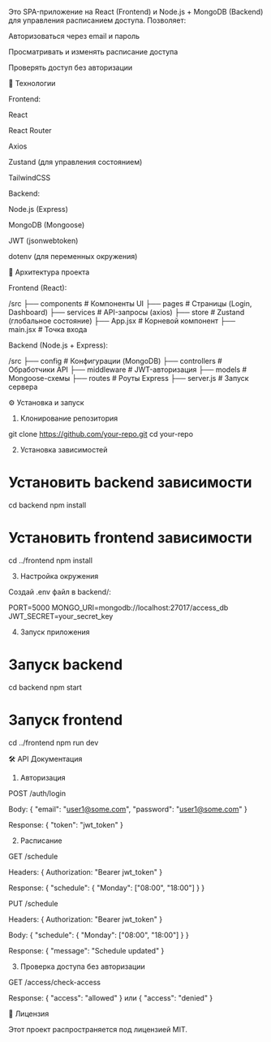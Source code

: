 Это SPA-приложение на React (Frontend) и Node.js + MongoDB (Backend) для управления расписанием доступа. Позволяет:

Авторизоваться через email и пароль

Просматривать и изменять расписание доступа

Проверять доступ без авторизации

🚀 Технологии

Frontend:

React

React Router

Axios

Zustand (для управления состоянием)

TailwindCSS

Backend:

Node.js (Express)

MongoDB (Mongoose)

JWT (jsonwebtoken)

dotenv (для переменных окружения)

📂 Архитектура проекта

Frontend (React):

/src
├── components # Компоненты UI
├── pages # Страницы (Login, Dashboard)
├── services # API-запросы (axios)
├── store # Zustand (глобальное состояние)
├── App.jsx # Корневой компонент
├── main.jsx # Точка входа

Backend (Node.js + Express):

/src
├── config # Конфигурации (MongoDB)
├── controllers # Обработчики API
├── middleware # JWT-авторизация
├── models # Mongoose-схемы
├── routes # Роуты Express
├── server.js # Запуск сервера

⚙️ Установка и запуск

1. Клонирование репозитория

git clone https://github.com/your-repo.git
cd your-repo

2. Установка зависимостей

# Установить backend зависимости

cd backend
npm install

# Установить frontend зависимости

cd ../frontend
npm install

3. Настройка окружения

Создай .env файл в backend/:

PORT=5000
MONGO_URI=mongodb://localhost:27017/access_db
JWT_SECRET=your_secret_key

4. Запуск приложения

# Запуск backend

cd backend
npm start

# Запуск frontend

cd ../frontend
npm run dev

🛠 API Документация

1. Авторизация

POST /auth/login

Body: { "email": "user1@some.com", "password": "user1@some.com" }

Response: { "token": "jwt_token" }

2. Расписание

GET /schedule

Headers: { Authorization: "Bearer jwt_token" }

Response: { "schedule": { "Monday": ["08:00", "18:00"] } }

PUT /schedule

Headers: { Authorization: "Bearer jwt_token" }

Body: { "schedule": { "Monday": ["08:00", "18:00"] } }

Response: { "message": "Schedule updated" }

3. Проверка доступа без авторизации

GET /access/check-access

Response: { "access": "allowed" } или { "access": "denied" }

📝 Лицензия

Этот проект распространяется под лицензией MIT.
